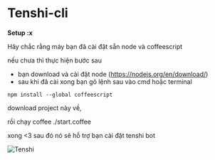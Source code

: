 # Tenshi-cli

**Setup :x**

Hãy chắc rằng máy bạn đã cài đặt sẵn node và coffeescript

nếu chưa thì thực hiện bước sau
- bạn download và cài đặt node (https://nodejs.org/en/download/)
- sau khi đã cài xong bạn gõ lệnh sau vào cmd hoặc terminal
```
npm install --global coffeescript
```

download project này về,

rồi chạy coffee ./start.coffee

xong <3 sau đó nó sẽ hỗ trợ bạn cài đặt tenshi bot

![Tenshi](https://images8.alphacoders.com/430/thumb-1920-430485.jpg)


